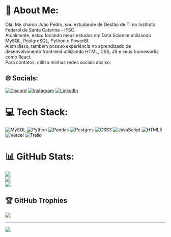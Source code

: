 # 💫 About Me:
Olá! Me chamo João Pedro, sou estudande de Gestão de TI no Instituto Federal de Santa Catarina - IFSC.<br>
Atualmente, estou focando meus estudos em Data Science utilizando MySQL, PostgreSQL, Python e PowerBI.<br>
Além disso, também possuo experiência no aprendizado de desenvolvimento front-end utilizando HTML, CSS, JS e seus frameworks como React. <br>
Para contatos, utilizo minhas redes sociais abaixo:



## 🌐 Socials:
[![Discord](https://img.shields.io/badge/Discord-%237289DA.svg?logo=discord&logoColor=white)](https://discord.gg/juau#2385) [![Instagram](https://img.shields.io/badge/Instagram-%23E4405F.svg?logo=Instagram&logoColor=white)](https://instagram.com/joaopdrozg) [![LinkedIn](https://img.shields.io/badge/LinkedIn-%230077B5.svg?logo=linkedin&logoColor=white)](https://linkedin.com/in/joaopedrogirardello) 

# 💻 Tech Stack:
![MySQL](https://img.shields.io/badge/mysql-%2300f.svg?style=for-the-badge&logo=mysql&logoColor=white)
![Python](https://img.shields.io/badge/python-3670A0?style=for-the-badge&logo=python&logoColor=ffdd54)
![Pandas](https://img.shields.io/badge/pandas-%23150458.svg?style=for-the-badge&logo=pandas&logoColor=white)
![Postgres](https://img.shields.io/badge/postgres-%23316192.svg?style=for-the-badge&logo=postgresql&logoColor=white)
![CSS3](https://img.shields.io/badge/css3-%231572B6.svg?style=for-the-badge&logo=css3&logoColor=white) 
![JavaScript](https://img.shields.io/badge/javascript-%23323330.svg?style=for-the-badge&logo=javascript&logoColor=%23F7DF1E) 
![HTML5](https://img.shields.io/badge/html5-%23E34F26.svg?style=for-the-badge&logo=html5&logoColor=white) 
![Vercel](https://img.shields.io/badge/vercel-%23000000.svg?style=for-the-badge&logo=vercel&logoColor=white) 
![Trello](https://img.shields.io/badge/Trello-%23026AA7.svg?style=for-the-badge&logo=Trello&logoColor=white)
# 📊 GitHub Stats:
![](https://github-readme-stats.vercel.app/api?username=joaopdrozg&theme=dark&hide_border=false&include_all_commits=true&count_private=false)<br/>
![](https://github-readme-streak-stats.herokuapp.com/?user=joaopdrozg&theme=dark&hide_border=false)<br/>
![](https://github-readme-stats.vercel.app/api/top-langs/?username=joaopdrozg&theme=dark&hide_border=false&include_all_commits=true&count_private=false&layout=compact)

## 🏆 GitHub Trophies
![](https://github-profile-trophy.vercel.app/?username=joaopdrozg&theme=radical&no-frame=false&no-bg=true&margin-w=4)

---
[![](https://visitcount.itsvg.in/api?id=joaopdrozg&icon=0&color=0)](https://visitcount.itsvg.in)

<!-- Proudly created with GPRM ( https://gprm.itsvg.in ) -->
